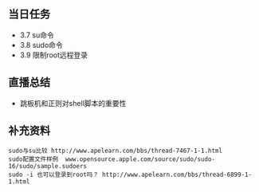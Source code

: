 ## 当日任务
+ 3.7 su命令
+ 3.8 sudo命令
+ 3.9 限制root远程登录

## 直播总结
+ 跳板机和正则对shell脚本的重要性

## 补充资料
```
sudo与su比较 http://www.apelearn.com/bbs/thread-7467-1-1.html
sudo配置文件样例  www.opensource.apple.com/source/sudo/sudo-16/sudo/sample.sudoers
sudo -i 也可以登录到root吗？ http://www.apelearn.com/bbs/thread-6899-1-1.html
```
